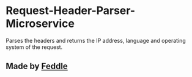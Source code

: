 Request-Header-Parser-Microservice
==========================

Parses the headers and returns the IP address, language and operating system of the request.

Made by [Feddle](https://github.com/Feddle)
-------------------

